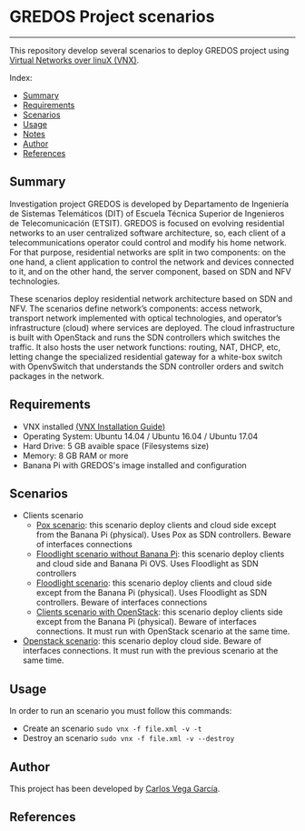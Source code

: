 # GREDOS Project scenarios
***

This repository develop several scenarios to deploy GREDOS project using [Virtual Networks over linuX (VNX)](http://www.dit.upm.es/~vnx/).

Index:
- [Summary](https://github.com/carlosv5/GREDOS#summary)
- [Requirements](https://github.com/carlosv5/GREDOS#requirements)
- [Scenarios](https://github.com/carlosv5/GREDOS#scenarios)
- [Usage](https://github.com/carlosv5/GREDOS#usage)
- [Notes](https://github.com/carlosv5/GREDOS#notes)
- [Author](https://github.com/carlosv5/GREDOS#author)
- [References](https://github.com/carlosv5/GREDOS#references)


## Summary

Investigation project GREDOS is developed by Departamento de Ingeniería de Sistemas Telemáticos (DIT) of Escuela Técnica Superior de Ingenieros de Telecomunicación (ETSIT). GREDOS is focused on evolving residential networks to an user centralized software architecture, so, each client of a telecommunications operator could control and modify his home network. For that purpose, residential networks are split in two components: on the one hand, a client application to control the network and devices connected to it, and on the other hand, the server component, based on SDN and NFV technologies.

These scenarios deploy residential network architecture based on SDN and NFV. The scenarios define network’s components: access network, transport network implemented with optical technologies, and operator’s infrastructure (cloud) where services are deployed. The cloud infrastructure is built with OpenStack and runs the SDN controllers which switches the traffic. It also hosts the user network functions: routing, NAT, DHCP, etc, letting change the specialized residential gateway for a white-box switch with OpenvSwitch that understands the SDN controller orders and switch packages in the network.

## Requirements

 - VNX installed [(VNX Installation Guide)](http://web.dit.upm.es/vnxwiki/index.php/Vnx-install)
 - Operating System: Ubuntu 14.04 / Ubuntu 16.04 / Ubuntu 17.04
 - Hard Drive: 5 GB avaible space (Filesystems size)
 - Memory: 8 GB RAM or more
 - Banana Pi with GREDOS's image installed and configuration
 
 ## Scenarios
 - Clients scenario
     * [Pox scenario](https://github.com/carlosv5/GREDOS/wiki/pox_scenario): this scenario deploy clients and cloud side except from the Banana Pi (physical). Uses Pox as SDN controllers. Beware of interfaces connections
      * [Floodlight scenario without Banana Pi](https://github.com/carlosv5/GREDOS/wiki/floodlight_all_virtual_scenario): this scenario deploy clients and cloud side and Banana Pi OVS. Uses Floodlight as SDN controllers
      * [Floodlight scenario](https://github.com/carlosv5/GREDOS/wiki/floodlight_scenario): this scenario deploy clients and cloud side except from the Banana Pi (physical). Uses Floodlight as SDN controllers. Beware of interfaces connections
      * [Clients scenario with OpenStack](https://github.com/carlosv5/GREDOS/wiki/openstack_clients_scenario): this scenario deploy clients side except from the Banana Pi (physical). Beware of interfaces connections. It must run with OpenStack scenario at the same time.
 - [Openstack scenario](https://github.com/carlosv5/GREDOS/wiki/openstack_gredos): this scenario deploy cloud side. Beware of interfaces connections. It must run with the previous scenario at the same time.

 ## Usage

In order to run an scenario you must follow this commands:
 - Create an scenario `sudo vnx -f file.xml -v -t`
 - Destroy an scenario `sudo vnx -f file.xml -v --destroy`
 
## Author

This project has been developed by [Carlos Vega García](https://es.linkedin.com/in/carlos-vega-garc%C3%ADa-449795150).

## References
